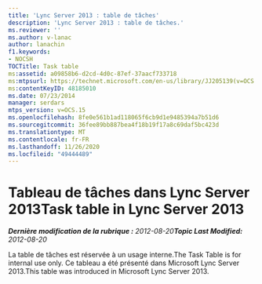 ```yaml
---
title: 'Lync Server 2013 : table de tâches'
description: 'Lync Server 2013 : table de tâches.'
ms.reviewer: ''
ms.author: v-lanac
author: lanachin
f1.keywords:
- NOCSH
TOCTitle: Task table
ms:assetid: a09858b6-d2cd-4d0c-87ef-37aacf733718
ms:mtpsurl: https://technet.microsoft.com/en-us/library/JJ205139(v=OCS.15)
ms:contentKeyID: 48185010
ms.date: 07/23/2014
manager: serdars
mtps_version: v=OCS.15
ms.openlocfilehash: 8fe0e561b1ad118065f6cb9d1e9485394a7b51d6
ms.sourcegitcommit: 36fee89bb887bea4f18b19f17a8c69daf5bc423d
ms.translationtype: MT
ms.contentlocale: fr-FR
ms.lasthandoff: 11/26/2020
ms.locfileid: "49444489"
---
```

# <a name="task-table-in-lync-server-2013"></a><span data-ttu-id="9fa85-103">Tableau de tâches dans Lync Server 2013</span><span class="sxs-lookup"><span data-stu-id="9fa85-103">Task table in Lync Server 2013</span></span>

<div data-xmlns="http://www.w3.org/1999/xhtml">

<div class="topic" data-xmlns="http://www.w3.org/1999/xhtml" data-msxsl="urn:schemas-microsoft-com:xslt" data-cs="https://msdn.microsoft.com/">

<div data-asp="https://msdn2.microsoft.com/asp">



</div>

<div id="mainSection">

<div id="mainBody"><span data-ttu-id="9fa85-104">

<span> </span></span><span class="sxs-lookup"><span data-stu-id="9fa85-104">

<span> </span></span></span>

<span data-ttu-id="9fa85-105">_**Dernière modification de la rubrique :** 2012-08-20_</span><span class="sxs-lookup"><span data-stu-id="9fa85-105">_**Topic Last Modified:** 2012-08-20_</span></span>

<span data-ttu-id="9fa85-106">La table de tâches est réservée à un usage interne.</span><span class="sxs-lookup"><span data-stu-id="9fa85-106">The Task Table is for internal use only.</span></span> <span data-ttu-id="9fa85-107">Ce tableau a été présenté dans Microsoft Lync Server 2013.</span><span class="sxs-lookup"><span data-stu-id="9fa85-107">This table was introduced in Microsoft Lync Server 2013.</span></span>

<span data-ttu-id="9fa85-108"></div>

<span> </span>

</div>

</div>

</span><span class="sxs-lookup"><span data-stu-id="9fa85-108"></div>

<span> </span>

</div>

</div>

</span></span></div>

